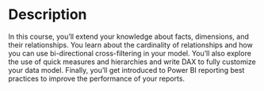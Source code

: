# Description

In this course, you’ll extend your knowledge about facts, dimensions, and their relationships. You learn about the cardinality of relationships and how you can use bi-directional cross-filtering in your model.
You’ll also explore the use of quick measures and hierarchies and write DAX to fully customize your data model. Finally, you’ll get introduced to Power BI reporting best practices to improve the performance of your reports.